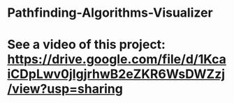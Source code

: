 # Pathfinding-Algorithms-Visualizer
# See a video of this project: https://drive.google.com/file/d/1KcaiCDpLwv0jIgjrhwB2eZKR6WsDWZzj/view?usp=sharing

